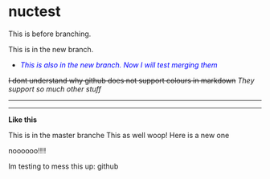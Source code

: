 # nuctest
This is before branching.

This is in the new branch.

* <span style="color:blue">*This is also in the new branch. Now I will test merging them*</span><br/>

~~I dont understand why github does not support colours in markdown~~
_They support so much other stuff_
___
---
**Like this**



This is in the master branche
This as well
woop! Here is a new one



noooooo!!!!

Im testing to mess this up: github
